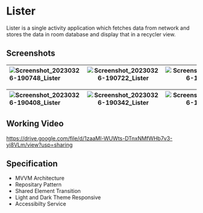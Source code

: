 # Lister

Lister is a single activity application which fetches data from network and stores the data in room database and display that in a recycler view. 

## Screenshots
| ![Screenshot_20230326-190748_Lister](https://user-images.githubusercontent.com/97146904/227780504-d327633f-9ee4-4f9f-9a44-43a97723b3a5.jpg)| ![Screenshot_20230326-190722_Lister](https://user-images.githubusercontent.com/97146904/227780503-601cca96-8eeb-4bef-8df3-16df72a4b409.jpg) | ![Screenshot_20230326-190713_Lister](https://user-images.githubusercontent.com/97146904/227780502-c9c042e5-5eeb-4d39-ac0c-e7b008db2767.jpg)|
| :---        |     :---:     |        ---: |

| ![Screenshot_20230326-190408_Lister](https://user-images.githubusercontent.com/97146904/227780501-048dfedd-bf1e-474b-bca9-fc0174398016.jpg)| ![Screenshot_20230326-190342_Lister](https://user-images.githubusercontent.com/97146904/227780500-21738a5e-8a37-4878-8982-6286cf4c782c.jpg) | ![Screenshot_20230326-190330_Lister](https://user-images.githubusercontent.com/97146904/227780498-9ba75225-e9c2-402b-b7f9-cc5e189e8d3f.jpg)|
| :---        |     :---:     |        ---: |

## Working Video
https://drive.google.com/file/d/1zaaMl-WUWts-DTnxNMfWHb7v3-yi8VLm/view?usp=sharing

## Specification
- MVVM Architecture
- Repositary Pattern
- Shared Element Transition
- Light and Dark Theme Responsive
- Accessibilty Service
